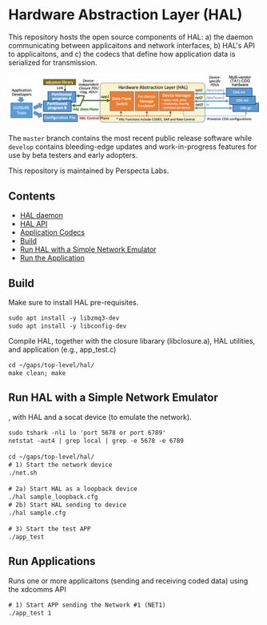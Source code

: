 # Hardware Abstraction Layer (HAL)
This repository hosts the open source components of HAL: a) the daemon communicating between applicaitons and network interfaces, b) HAL's API to applicaitons, and c) the codecs that define how application data is serialized for transmission. 

![HAL interfacing between applications (via its API) and Network Interfaces.](hal_api.png)

The `master` branch contains the most recent public release software while `develop` contains bleeding-edge updates and work-in-progress features for use by beta testers and early adopters.

This repository is maintained by Perspecta Labs.

## Contents

- [HAL daemon](daemon/)
- [HAL API](api/)
- [Application Codecs](codecs/)
- [Build](#build)
- [Run HAL with a Simple Network Emulator](#run-hal)
- [Run the Application](#run-application)


## Build

Make sure to install HAL pre-requisites.
```
sudo apt install -y libzmq3-dev
sudo apt install -y libconfig-dev
```

Compile HAL, together with the closure libarary (libclosure.a), HAL utilities, and application (e.g., app_test.c)
```
cd ~/gaps/top-level/hal/
make clean; make
```

## Run HAL with a Simple Network Emulator 

, with HAL and a socat device
(to emulate the network).

```
sudo tshark -nli lo 'port 5678 or port 6789'
netstat -aut4 | grep local | grep -e 5678 -e 6789

cd ~/gaps/top-level/hal/
# 1) Start the network device 
./net.sh

# 2a) Start HAL as a loopback device
./hal sample_loopback.cfg
# 2b) Start HAL sending to device
./hal sample.cfg

# 3) Start the test APP
./app_test
```

## Run Applications

Runs one or more applicaitons (sending and receiving coded data) using the xdcomms API

```
# 1) Start APP sending the Network #1 (NET1)
./app_test 1
```
